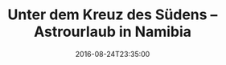 ---
date: '2016-08-24T23:35:00'
talk_date: '2008-09-01T00:00:00'
talk_speakers:
  speaker1:
    name: Hartmut Waschik
title: Unter dem Kreuz des Südens – Astrourlaub in Namibia
---